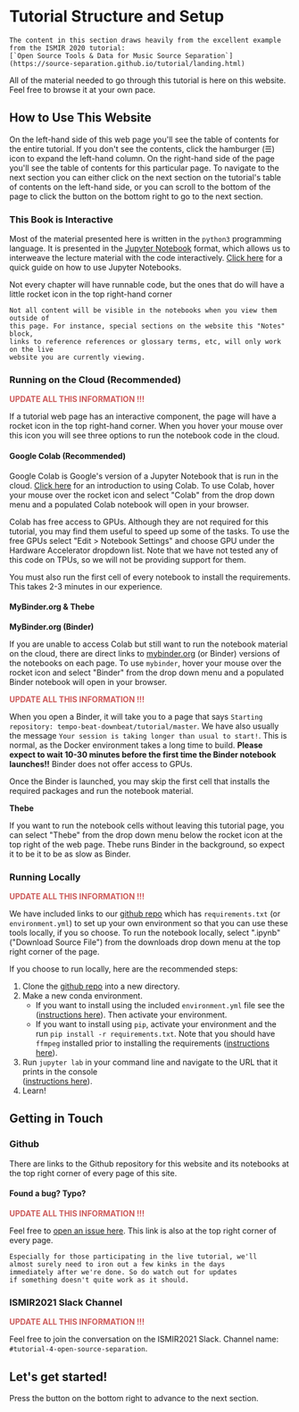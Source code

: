 Tutorial Structure and Setup
============================

```{note}
The content in this section draws heavily from the excellent example
from the ISMIR 2020 tutorial:
[`Open Source Tools & Data for Music Source Separation`](https://source-separation.github.io/tutorial/landing.html)
```

All of the material needed to go through this tutorial is here on this website. 
Feel free to browse it at your own pace.


## How to Use This Website

On the left-hand side of this web page you'll see the table of contents for the
entire tutorial. If you don't see the contents, click the hamburger (&#9776;) icon
to expand the left-hand column. On the right-hand side of the page you'll see 
the table of contents for this particular page. To navigate to the next section
you can either click on the next section on the tutorial's table of contents on 
the left-hand side, or you can scroll to the bottom of the page to click the 
button on the bottom right to go to the next section.

### This Book is Interactive

Most of the material presented here is written in the `python3` programming language.
It is presented in the [Jupyter Notebook](https://jupyter.org/) format,
which allows us to interweave the lecture material with the code interactively.
[Click here](https://jupyter-notebook-beginner-guide.readthedocs.io/en/latest/what_is_jupyter.html)
for a quick guide on how to use Jupyter Notebooks.

Not every chapter will have runnable code, but the ones that do will have a little
rocket icon in the top right-hand corner <!--(see {numref}`run-cloud`).-->

```{note} 
Not all content will be visible in the notebooks when you view them outside of
this page. For instance, special sections on the website this "Notes" block,
links to reference references or glossary terms, etc, will only work on the live
website you are currently viewing.
```



### Running on the Cloud (Recommended)

<span style="color:indianred;d">**UPDATE ALL THIS INFORMATION !!!**</span>


<!--
```{figure} ../images/intro/run_cloud.gif
---
alt: There are links to run each notebook on the cloud at top right of the page.
width: 600px
align: center
name: run-cloud
---
There are links to run each notebook on the cloud at top right of the page.
```
-->

If a tutorial web page has an interactive component, the page will have a rocket
icon in the top right-hand corner. When you hover your mouse over this icon you
will see three options to run the notebook code in the cloud. 


#### Google Colab (Recommended)

Google Colab is Google's version of a Jupyter Notebook that is run in the cloud.
[Click here](https://colab.research.google.com/notebooks/intro.ipynb) for an 
introduction to using Colab. To use Colab, hover your mouse over the rocket icon
and select "Colab" from the drop down menu and a populated Colab notebook will
open in your browser.

Colab has free access to GPUs. Although they are not required for this tutorial,
you may find them useful to speed up some of the tasks.
To use the free GPUs select "Edit > Notebook Settings" and
choose GPU under the Hardware Accelerator dropdown list. Note that we have not
tested any of this code on TPUs, so we will not be providing support for them.

You must also run the first cell of every notebook to install the requirements.
This takes 2-3 minutes in our experience.


#### MyBinder.org & Thebe

**MyBinder.org (Binder)**

If you are unable to access Colab but still want to run the notebook material
on the cloud, there are direct links to [mybinder.org](mybinder.org) (or Binder)
versions of the notebooks on each page. To use `mybinder`, hover your mouse over
the rocket icon and select "Binder" from the drop down menu and a populated
Binder notebook will open in your browser.

<span style="color:indianred;d">**UPDATE ALL THIS INFORMATION !!!**</span>

When you open a Binder, it will take you to a page that says `Starting repository: tempo-beat-downbeat/tutorial/master`.
We have also usually the message `Your session is taking longer than usual to start!`.
This is normal, as the Docker environment takes a long time to build.
**Please expect to wait 10-30 minutes before the first time the Binder notebook launches!!**
Binder does not offer access to GPUs.

Once the Binder is launched, you may skip the first cell that installs the required
packages and run the notebook material.

**Thebe**

If you want to run the notebook cells without leaving this tutorial page, you
can select "Thebe" from the drop down menu below the rocket icon at the top right
of the web page. Thebe runs Binder in the background, so expect it to be it to be
as slow as Binder.




### Running Locally

<!--
```{figure} ../images/intro/run_local.gif
---
alt: There are links to download each notebook at top right of the page.
width: 600px
align: center
name: run-local
---
There are links to download each notebook at top right of the page.
```
-->

<span style="color:indianred;d">**UPDATE ALL THIS INFORMATION !!!**</span>

We have included links to our [github repo](https://github.com/source-separation/tutorial)
which has `requirements.txt` (or `environment.yml`) to set up your own environment
so that you can use these tools locally, if you so choose. To run the notebook
locally, select ".ipynb" ("Download Source File") from the downloads drop down
menu at the top right corner of the page.

If you choose to run locally, here are the recommended steps:

1) Clone the [github repo](https://github.com/source-separation/tutorial) into a 
   new directory.
2) Make a new conda environment.
    - If you want to install using the included `environment.yml` file see the
  ([instructions here](https://docs.conda.io/projects/conda/en/latest/user-guide/tasks/manage-environments.html#creating-an-environment-from-an-environment-yml-file)).
  Then activate your environment.
    - If you want to install using `pip`, activate your environment and the
  run `pip install -r requirements.txt`. Note that you should have `ffmpeg` installed
  prior to installing the requirements ([instructions here](https://ffmpeg.org/download.html)).
3) Run `jupyter lab` in your command line and navigate to the URL that it prints
  in the console  
  ([instructions here](https://jupyterlab.readthedocs.io/en/stable/getting_started/starting.html)).
4) Learn!  


## Getting in Touch

### Github

<!--
```{figure} ../images/intro/github.gif
---
alt: Links to the Github repository are on the top right of the page.
width: 600px
align: center
name: github-links
---
Links to the Github repository are on the top right of the page.
```
-->

There are links to the Github repository for this website and its notebooks at
the top right corner of every page of this site. 

#### Found a bug? Typo?


<span style="color:indianred;d">**UPDATE ALL THIS INFORMATION !!!**</span>


Feel free to [open an issue here](https://github.com/source-separation/ismir2020-tutorial/issues).
This link is also at the top right corner of every page.

```{note}
Especially for those participating in the live tutorial, we'll
almost surely need to iron out a few kinks in the days
immediately after we're done. So do watch out for updates
if something doesn't quite work as it should.
```


### ISMIR2021 Slack Channel

<span style="color:indianred;d">**UPDATE ALL THIS INFORMATION !!!**</span>



Feel free to join the conversation on the ISMIR2021 Slack. Channel name: `#tutorial-4-open-source-separation`.



## Let's get started!

Press the button on the bottom right to advance to the next section.
